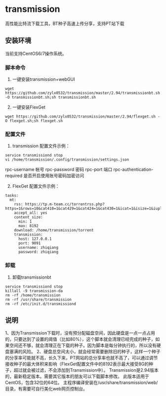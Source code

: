 # transmission
高性能比特流下载工具，BT种子高速上传分享，支持PT站下载

## 安装环境
当前支持CentOS6/7操作系统。

### 脚本命令 ###
1. 一键安装transmission+webGUI

```
wget https://github.com/zylx0532/transmission/master/2.94/transmissionbt.sh -O transmissionbt.sh;sh transmissionbt.sh
```

2. 一键安装FlexGet

```
wget https://github.com/zylx0532/transmission/master/2.94/flexget.sh -O flexget.sh;sh flexget.sh
```

### 配置文件 ###
1. transmission
配置文件示例：
```
service transmissiond stop
vi /home/transmission/.config/transmission/settings.json
```
rpc-username 帐号
rpc-password 密码
rpc-port 端口
rpc-authentication-required 是否开启使用账号密码加密访问

2. FlexGet
配置文件示例：
```
tasks:
  mt:
    rss: https://tp.m-team.cc/torrentrss.php?https=1&rows=10&cat410=1&cat429=1&cat424=1&cat430=1&icat=1&isize=1&iuplder=1&linktype=dl&passkey=*****
    accept_all: yes
    content_size:
      min: 1
      max: 8192
    download: /home/transmission/torrent
    transmission:
      host: 127.0.0.1
      port: 9091
      username: zhiqiang
      password: zhiqiang
```


### 卸载 ###
1. 卸载transmissionbt

```
service transmissiond stop
killall -9 transmission-da
rm -rf /home/transmission
rm -rf /usr/share/transmission
rm -rf /etc/init.d/transmissiond
```

## 说明
1、因为Transmission下载时，没有预分配磁盘空间，因此硬盘是一点一点占用的，只要达到了设置的阈值（比如80%），这个脚本就会清理已经完成的种子，如果空间还不够，就会清理正在下载的种子。因为脚本是每分钟执行的，所以没有硬盘塞满的风险。
2、硬盘总空间太小，就会经常需要删除旧的种子，这样一个种子的分享率可能就不高，长久下来，PT网站的总分享率也就不高了，可以通过调节接收种子的最大体积来影响（FlexGet配置文件中的8192表示最大接受8G的种子，超过就会被过滤，不会添加到Transmission中）。
Transmission是2.94版本的，最新稳定版本。需要其它版本的朋友可以下载脚本修改。
此版本适用于CentOS，包含32位的64位。
主程序编译安装在/usr/share/transmission/web/目录，有需要可自行美化web网页控制台。
